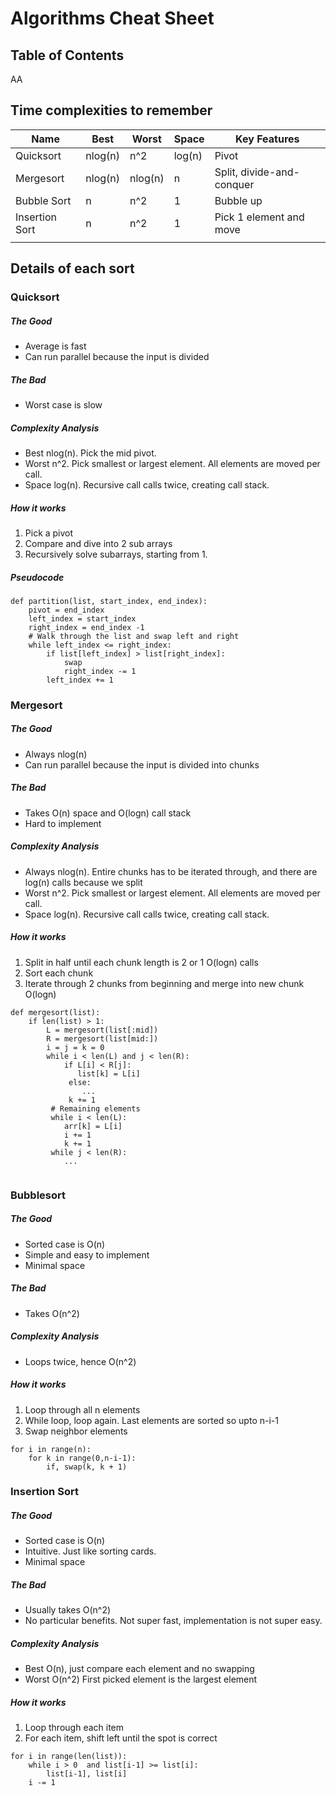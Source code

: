 # Algorithms Cheat Sheet

## Table of Contents

AA

## Time complexities to remember

| Name           | Best    | Worst   | Space  | Key Features              |
| -------------- | ------- | ------- | ------ | ------------------------- |
| Quicksort      | nlog(n) | n^2     | log(n) | Pivot                     |
| Mergesort      | nlog(n) | nlog(n) | n      | Split, divide-and-conquer |
| Bubble Sort    | n       | n^2     | 1      | Bubble up                 |
| Insertion Sort | n       | n^2     | 1      | Pick 1 element and move   |
|                |         |         |        |                           |

## Details of each sort

### Quicksort

##### The Good

- Average is fast
- Can run parallel because the input is divided

##### The Bad

- Worst case is slow

##### Complexity Analysis

- Best nlog(n). Pick the mid pivot.
- Worst n^2. Pick smallest or largest element. All elements are moved per call.
- Space log(n). Recursive call calls twice, creating call stack.

##### How it works

1. Pick a pivot
2. Compare and dive into 2 sub arrays
3. Recursively solve subarrays, starting from 1.

##### Pseudocode

```
def partition(list, start_index, end_index):
    pivot = end_index
    left_index = start_index
    right_index = end_index -1
    # Walk through the list and swap left and right
    while left_index <= right_index:
    	if list[left_index] > list[right_index]:
    		swap
    		right_index -= 1
        left_index += 1

```

### Mergesort

##### The Good

- Always nlog(n)
- Can run parallel because the input is divided into chunks

##### The Bad

- Takes O(n) space and O(logn) call stack
- Hard to implement

##### Complexity Analysis

- Always nlog(n). Entire chunks has to be iterated through, and there are log(n) calls because we split
- Worst n^2. Pick smallest or largest element. All elements are moved per call.
- Space log(n). Recursive call calls twice, creating call stack.

##### How it works

1. Split in half until each chunk length is 2 or 1 O(logn) calls
2. Sort each chunk
3. Iterate through 2 chunks from beginning and merge into new chunk O(logn)

```
def mergesort(list):
	if len(list) > 1:
		L = mergesort(list[:mid])
		R = mergesort(list[mid:])
		i = j = k = 0
		while i < len(L) and j < len(R):
			if L[i] < R[j]:
			   list[k] = L[i]
             else:
         		...
             k += 1
         # Remaining elements
         while i < len(L):
         	arr[k] = L[i]
         	i += 1
         	k += 1
         while j < len(R):
         	...
         
```



### Bubblesort

##### The Good

- Sorted case is O(n)
- Simple and easy to implement
- Minimal space

##### The Bad

- Takes O(n^2)

##### Complexity Analysis

- Loops twice, hence O(n^2)

##### How it works

1. Loop through all n elements
2. While loop, loop again. Last elements are sorted so upto n-i-1
3. Swap neighbor elements

```
for i in range(n):
	for k in range(0,n-i-1):
		if, swap(k, k + 1)
```

### Insertion Sort

##### The Good

- Sorted case is O(n)
- Intuitive. Just like sorting cards.
- Minimal space

##### The Bad

- Usually takes O(n^2)
- No particular benefits. Not super fast, implementation is not super easy.

##### Complexity Analysis

- Best O(n), just compare each element and no swapping
- Worst O(n^2) First picked element is the largest element

##### How it works

1. Loop through each item
2. For each item, shift left until the spot is correct

```
for i in range(len(list)):
	while i > 0  and list[i-1] >= list[i]:
		list[i-1], list[i]
    i -= 1
```

